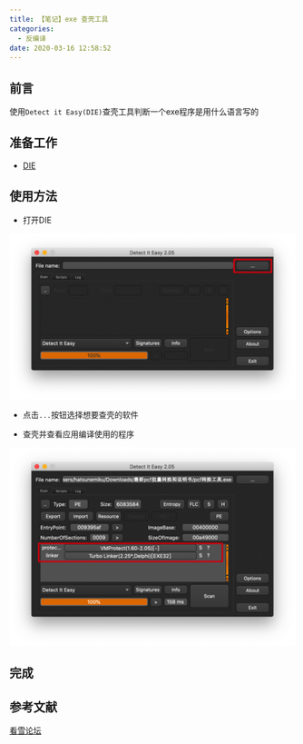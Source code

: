 ```yaml
---
title: 【笔记】exe 查壳工具
categories:
  - 反编译
date: 2020-03-16 12:58:52
---
```


## 前言

使用`Detect it Easy(DIE)`查壳工具判断一个exe程序是用什么语言写的

<!-- more -->

## 准备工作

- [DIE](http://ntinfo.biz/index.html)

## 使用方法

- 打开DIE

![01.png](/images/20200316125852/01.png)

- 点击`...`按钮选择想要查壳的软件

- 查壳并查看应用编译使用的程序

![02.png](/images/20200316125852/02.png)

## 完成

## 参考文献

[看雪论坛](https://bbs.pediy.com/thread-105509.htm)

